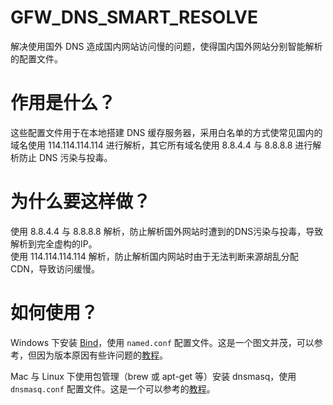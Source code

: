 GFW_DNS_SMART_RESOLVE
=====================
解决使用国外 DNS 造成国内网站访问慢的问题，使得国内国外网站分别智能解析的配置文件。

# 作用是什么？
这些配置文件用于在本地搭建 DNS 缓存服务器，采用白名单的方式使常见国内的域名使用 114.114.114.114 进行解析，其它所有域名使用 8.8.4.4 与 8.8.8.8 进行解析防止 DNS 污染与投毒。

# 为什么要这样做？
使用 8.8.4.4 与 8.8.8.8 解析，防止解析国外网站时遭到的DNS污染与投毒，导致解析到完全虚构的IP。  
使用 114.114.114.114 解析，防止解析国内网站时由于无法判断来源胡乱分配CDN，导致访问缓慢。

# 如何使用？
Windows 下安装 [Bind](http://www.isc.org/downloads/bind/)，使用 `named.conf` 配置文件。这是一个图文并茂，可以参考，但因为版本原因有些许问题的[教程](http://drupalmotion.com/article/dev-environment-install-and-configure-bind-dns-server-windows-7)。

Mac 与 Linux 下使用包管理（brew 或 apt-get 等）安装 dnsmasq，使用 `dnsmasq.conf` 配置文件。这是一个可以参考的[教程](https://wzyboy.im/post/874.html)。